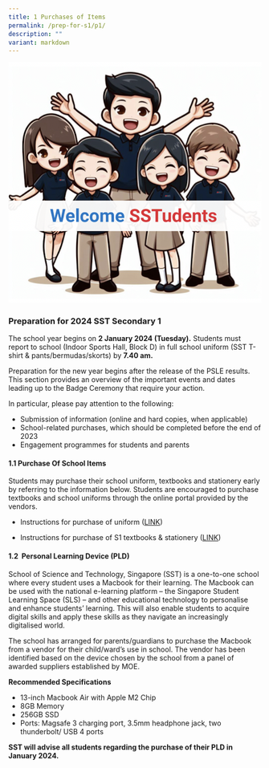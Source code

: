 ```yaml
---
title: 1 Purchases of Items
permalink: /prep-for-s1/p1/
description: ""
variant: markdown
---
```

![](/images/2024_Welcome_Pic.png)

### Preparation for 2024 SST Secondary 1

The school year begins on **2 January 2024 (Tuesday).** Students must report to school (Indoor Sports Hall, Block D) in full school uniform (SST T-shirt & pants/bermudas/skorts) by **7.40 am.**

Preparation for the new year begins after the release of the PSLE results. This section provides an overview of the important events and dates leading up to the Badge Ceremony that require your action.

In particular, please pay attention to the following:
* Submission of information (online and hard copies, when applicable)
* School-related purchases, which should be completed before the end of 2023
* Engagement programmes for students and parents




#### 1.1 Purchase Of School Items

Students may purchase their school uniform, textbooks and stationery early by referring to the information below. Students are encouraged to purchase textbooks and school uniforms through the online portal provided by the vendors.

*   Instructions for purchase of uniform  ([LINK](/files/SST_sale_schedule_EY23__amended_.pdf))
    
*   Instructions for purchase of S1 textbooks & stationery ([LINK](/files/Preparation%20for%20S1/school%20of%20science%20&%20technology%20booklist%202024%203rd%20draft%20revised%20sec%201.pdf))
   
#### 1.2  Personal Learning Device (PLD)

School of Science and Technology, Singapore (SST) is a one-to-one school where every student uses a Macbook for their learning. The Macbook can be used with the national e-learning platform – the Singapore Student Learning Space (SLS) – and other educational technology to personalise and enhance students’ learning. This will also enable students to acquire digital skills and apply these skills as they navigate an increasingly digitalised world.

The school has arranged for parents/guardians to purchase the Macbook from a vendor for their child/ward’s use in school. The vendor has been identified based on the device chosen by the school from a panel of awarded suppliers established by MOE. 

**Recommended Specifications**
* 13-inch Macbook Air with Apple M2 Chip
* 8GB Memory
* 256GB SSD
* Ports: Magsafe 3 charging port, 3.5mm headphone jack, two thunderbolt/ USB 4 ports
 
**SST will advise all students regarding the purchase of their PLD in January 2024.**